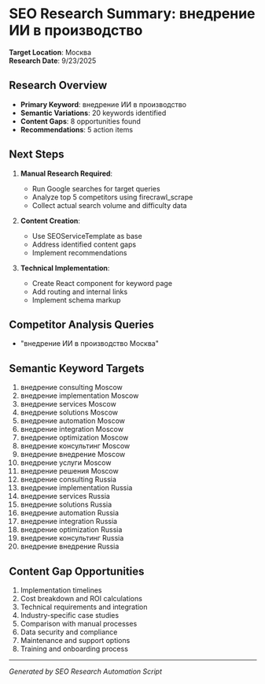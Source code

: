 # SEO Research Summary: внедрение ИИ в производство

**Target Location**: Москва  
**Research Date**: 9/23/2025

## Research Overview
- **Primary Keyword**: внедрение ИИ в производство
- **Semantic Variations**: 20 keywords identified
- **Content Gaps**: 8 opportunities found
- **Recommendations**: 5 action items

## Next Steps
1. **Manual Research Required**:
   - Run Google searches for target queries
   - Analyze top 5 competitors using firecrawl_scrape
   - Collect actual search volume and difficulty data

2. **Content Creation**:
   - Use SEOServiceTemplate as base
   - Address identified content gaps
   - Implement recommendations

3. **Technical Implementation**:
   - Create React component for keyword page
   - Add routing and internal links
   - Implement schema markup

## Competitor Analysis Queries
- "внедрение ИИ в производство Москва"

## Semantic Keyword Targets
1. внедрение consulting Moscow
2. внедрение implementation Moscow
3. внедрение services Moscow
4. внедрение solutions Moscow
5. внедрение automation Moscow
6. внедрение integration Moscow
7. внедрение optimization Moscow
8. внедрение консультинг Moscow
9. внедрение внедрение Moscow
10. внедрение услуги Moscow
11. внедрение решения Moscow
12. внедрение consulting Russia
13. внедрение implementation Russia
14. внедрение services Russia
15. внедрение solutions Russia
16. внедрение automation Russia
17. внедрение integration Russia
18. внедрение optimization Russia
19. внедрение консультинг Russia
20. внедрение внедрение Russia

## Content Gap Opportunities
1. Implementation timelines
2. Cost breakdown and ROI calculations
3. Technical requirements and integration
4. Industry-specific case studies
5. Comparison with manual processes
6. Data security and compliance
7. Maintenance and support options
8. Training and onboarding process

---
*Generated by SEO Research Automation Script*